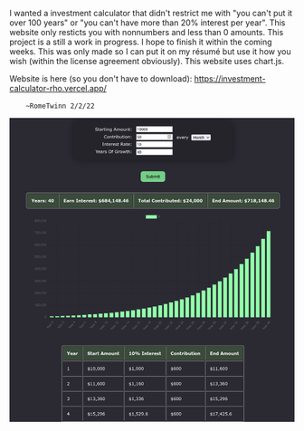 I wanted a investment calculator that didn't restrict me with "you can't put it over 100 years" or "you can't have more than 20% interest per year". This website only resticts you with nonnumbers and less than 0 amounts. This project is a still a work in progress. I hope to finish it within the coming weeks. This was only made so I can put it on my résumé but use it how you wish (within the license agreement obviously). This website uses chart.js.

Website is here (so you don't have to download): https://investment-calculator-rho.vercel.app/


        ~RomeTwinn 2/2/22

![Alt text](screenshot3.png "a screenshot of the investment calculator")

